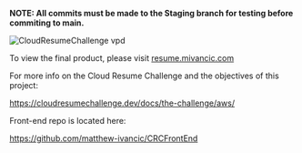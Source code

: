 **NOTE: All commits must be made to the Staging branch for testing before commiting to main.**

![CloudResumeChallenge vpd](https://user-images.githubusercontent.com/111187499/195946326-07c4d65d-3758-494c-9d39-6f2a84d4f85a.jpg)

To view the final product, please visit [resume.mivancic.com](resume.mivancic.com)


For more info on the Cloud Resume Challenge and the objectives of this project:

https://cloudresumechallenge.dev/docs/the-challenge/aws/

Front-end repo is located here:

https://github.com/matthew-ivancic/CRCFrontEnd
